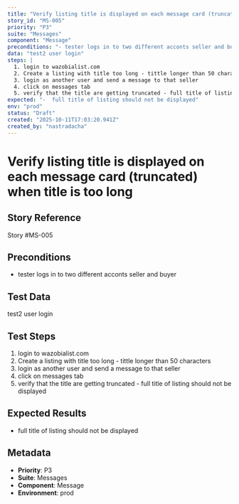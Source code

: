 ```yaml
---
title: "Verify listing title is displayed on each message card (truncated) when title is too long"
story_id: "MS-005"
priority: "P3"
suite: "Messages"
component: "Message"
preconditions: "- tester logs in to two different acconts seller and buyer"
data: "test2 user login"
steps: |
  1. login to wazobialist.com
  2. Create a listing with title too long - tittle longer than 50 characters
  3. login as another user and send a message to that seller
  4. click on messages tab
  5. verify that the title are getting truncated - full title of listing should not be displayed
expected: "-  full title of listing should not be displayed"
env: "prod"
status: "Draft"
created: "2025-10-11T17:03:20.941Z"
created_by: "nastradacha"
---
```


# Verify listing title is displayed on each message card (truncated) when title is too long

## Story Reference
Story #MS-005

## Preconditions
- tester logs in to two different acconts seller and buyer


## Test Data
test2 user login


## Test Steps
1. login to wazobialist.com
2. Create a listing with title too long - tittle longer than 50 characters
3. login as another user and send a message to that seller
4. click on messages tab
5. verify that the title are getting truncated - full title of listing should not be displayed

## Expected Results
-  full title of listing should not be displayed

## Metadata
- **Priority**: P3
- **Suite**: Messages
- **Component**: Message
- **Environment**: prod
